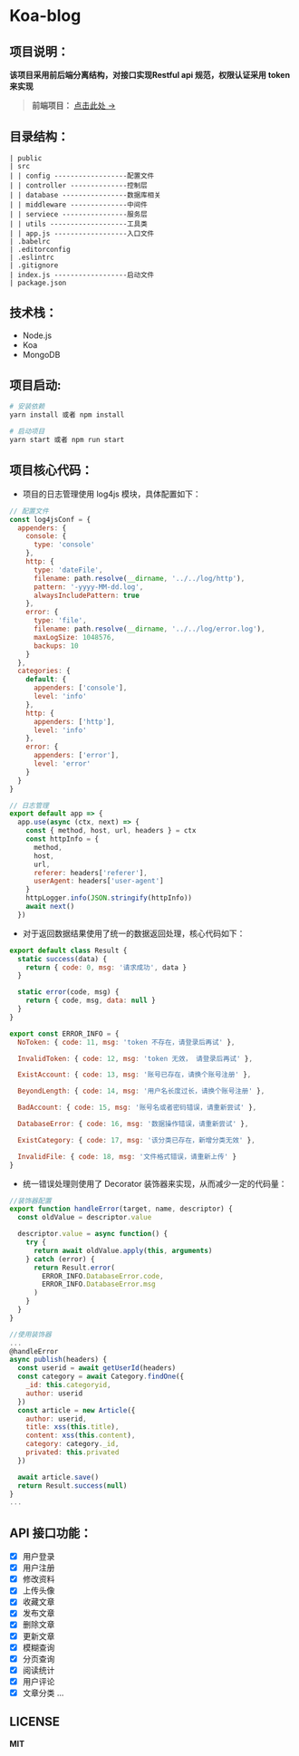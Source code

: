 # Koa-blog

## 项目说明：
**该项目采用前后端分离结构，对接口实现Restful api 规范，权限认证采用 token 来实现**

> **前端项目：** [点击此处 →](https://github.com/liandao0815/React-blog)

## 目录结构：
```
| public
| src
| | config ------------------配置文件
| | controller --------------控制层
| | database ----------------数据库相关
| | middleware --------------中间件
| | serviece ----------------服务层
| | utils -------------------工具类
| | app.js ------------------入口文件
| .babelrc
| .editorconfig
| .eslintrc
| .gitignore
| index.js ------------------启动文件
| package.json
```

## 技术栈：
- Node.js
- Koa
- MongoDB

## 项目启动:

```bash
# 安装依赖
yarn install 或者 npm install

# 启动项目
yarn start 或者 npm run start
```

## 项目核心代码：
- 项目的日志管理使用 log4js 模块，具体配置如下：

```javascript
// 配置文件
const log4jsConf = {
  appenders: {
    console: {
      type: 'console'
    },
    http: {
      type: 'dateFile',
      filename: path.resolve(__dirname, '../../log/http'),
      pattern: '-yyyy-MM-dd.log',
      alwaysIncludePattern: true
    },
    error: {
      type: 'file',
      filename: path.resolve(__dirname, '../../log/error.log'),
      maxLogSize: 1048576,
      backups: 10
    }
  },
  categories: {
    default: {
      appenders: ['console'],
      level: 'info'
    },
    http: {
      appenders: ['http'],
      level: 'info'
    },
    error: {
      appenders: ['error'],
      level: 'error'
    }
  }
}

// 日志管理
export default app => {
  app.use(async (ctx, next) => {
    const { method, host, url, headers } = ctx
    const httpInfo = {
      method,
      host,
      url,
      referer: headers['referer'],
      userAgent: headers['user-agent']
    }
    httpLogger.info(JSON.stringify(httpInfo))
    await next()
  })
```

- 对于返回数据结果使用了统一的数据返回处理，核心代码如下：

```javascript
export default class Result {
  static success(data) {
    return { code: 0, msg: '请求成功', data }
  }

  static error(code, msg) {
    return { code, msg, data: null }
  }
}

export const ERROR_INFO = {
  NoToken: { code: 11, msg: 'token 不存在，请登录后再试' },

  InvalidToken: { code: 12, msg: 'token 无效， 请登录后再试' },

  ExistAccount: { code: 13, msg: '账号已存在，请换个账号注册' },

  BeyondLength: { code: 14, msg: '用户名长度过长，请换个账号注册' },

  BadAccount: { code: 15, msg: '账号名或者密码错误，请重新尝试' },

  DatabaseError: { code: 16, msg: '数据操作错误，请重新尝试' },

  ExistCategory: { code: 17, msg: '该分类已存在，新增分类无效' },

  InvalidFile: { code: 18, msg: '文件格式错误，请重新上传' }
}
```

- 统一错误处理则使用了 Decorator 装饰器来实现，从而减少一定的代码量：

```javascript
//装饰器配置
export function handleError(target, name, descriptor) {
  const oldValue = descriptor.value

  descriptor.value = async function() {
    try {
      return await oldValue.apply(this, arguments)
    } catch (error) {
      return Result.error(
        ERROR_INFO.DatabaseError.code,
        ERROR_INFO.DatabaseError.msg
      )
    }
  }
}

//使用装饰器
...
@handleError
async publish(headers) {
  const userid = await getUserId(headers)
  const category = await Category.findOne({
    _id: this.categoryid,
    author: userid
  })
  const article = new Article({
    author: userid,
    title: xss(this.title),
    content: xss(this.content),
    category: category._id,
    privated: this.privated
  })

  await article.save()
  return Result.success(null)
}
...
```

## API 接口功能：
- [x] 用户登录
- [x] 用户注册
- [x] 修改资料
- [x] 上传头像
- [x] 收藏文章
- [x] 发布文章
- [x] 删除文章
- [x] 更新文章
- [x] 模糊查询
- [x] 分页查询
- [x] 阅读统计
- [x] 用户评论
- [x] 文章分类
...

## LICENSE
**MIT**
